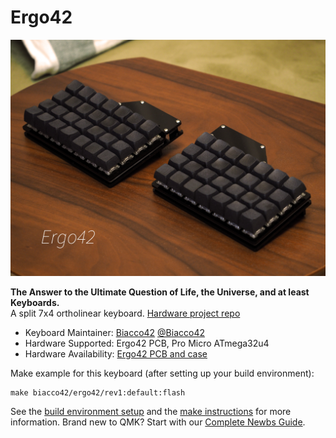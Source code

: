 # Ergo42

![Ergo42](https://raw.githubusercontent.com/Biacco42/Ergo42/readme/readme_image/ergo42_image.jpg)

__The Answer to the Ultimate Question of Life, the Universe, and at least Keyboards.__  
A split 7x4 ortholinear keyboard. [Hardware project repo](https://github.com/Biacco42/Ergo42)

* Keyboard Maintainer: [Biacco42](https://github.com/Biacco42) [@Biacco42](https://twitter.com/Biacco42)
* Hardware Supported: Ergo42 PCB, Pro Micro ATmega32u4
* Hardware Availability: [Ergo42 PCB and case](https://github.com/Biacco42/Ergo42)

Make example for this keyboard (after setting up your build environment):

    make biacco42/ergo42/rev1:default:flash

See the [build environment setup](https://docs.qmk.fm/#/getting_started_build_tools) and the [make instructions](https://docs.qmk.fm/#/getting_started_make_guide) for more information. Brand new to QMK? Start with our [Complete Newbs Guide](https://docs.qmk.fm/#/newbs).
